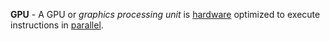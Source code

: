 **GPU** - A GPU or *graphics processing unit* is [hardware](docs/definitions/Hardware.md) optimized to execute instructions in [parallel](docs/definitions/Parallel.md).